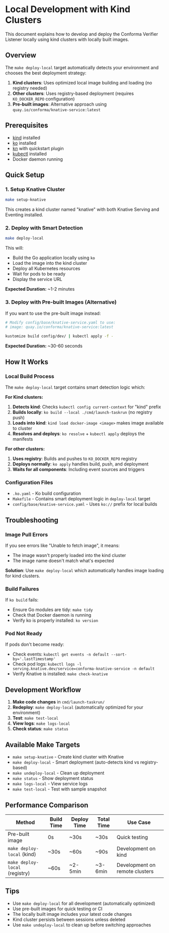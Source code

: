 # Local Development with Kind Clusters

This document explains how to develop and deploy the Conforma Verifier Listener locally using kind clusters with locally built images.

## Overview

The `make deploy-local` target automatically detects your environment and chooses the best deployment strategy:

1. **Kind clusters**: Uses optimized local image building and loading (no registry needed)
2. **Other clusters**: Uses registry-based deployment (requires `KO_DOCKER_REPO` configuration)
3. **Pre-built images**: Alternative approach using `quay.io/conforma/knative-service:latest`

## Prerequisites

- [kind](https://kind.sigs.k8s.io/) installed
- [ko](https://github.com/ko-build/ko) installed
- [kn](https://knative.dev/docs/client/) with quickstart plugin
- [kubectl](https://kubernetes.io/docs/tasks/tools/) installed
- Docker daemon running

## Quick Setup

### 1. Setup Knative Cluster

```bash
make setup-knative
```

This creates a kind cluster named "knative" with both Knative Serving and Eventing installed.

### 2. Deploy with Smart Detection

```bash
make deploy-local
```

This will:
- Build the Go application locally using `ko`
- Load the image into the kind cluster
- Deploy all Kubernetes resources
- Wait for pods to be ready
- Display the service URL

**Expected Duration:** ~1-2 minutes

### 3. Deploy with Pre-built Images (Alternative)

If you want to use the pre-built image instead:

```bash
# Modify config/base/knative-service.yaml to use:
# image: quay.io/conforma/knative-service:latest

kustomize build config/dev/ | kubectl apply -f -
```

**Expected Duration:** ~30-60 seconds

## How It Works

### Local Build Process

The `make deploy-local` target contains smart detection logic which:

**For Kind clusters:**
1. **Detects kind**: Checks `kubectl config current-context` for "kind" prefix
2. **Builds locally**: `ko build --local ./cmd/launch-taskrun` (no registry push)
3. **Loads into kind**: `kind load docker-image <image>` makes image available to cluster
4. **Resolves and deploys**: `ko resolve` + `kubectl apply` deploys the manifests

**For other clusters:**
1. **Uses registry**: Builds and pushes to `KO_DOCKER_REPO` registry
2. **Deploys normally**: `ko apply` handles build, push, and deployment
3. **Waits for all components**: Including event sources and triggers

### Configuration Files

- `.ko.yaml` - Ko build configuration
- `Makefile` - Contains smart deployment logic in `deploy-local` target
- `config/base/knative-service.yaml` - Uses `ko://` prefix for local builds

## Troubleshooting

### Image Pull Errors

If you see errors like "Unable to fetch image", it means:
- The image wasn't properly loaded into the kind cluster
- The image name doesn't match what's expected

**Solution**: Use `make deploy-local` which automatically handles image loading for kind clusters.

### Build Failures

If `ko build` fails:
- Ensure Go modules are tidy: `make tidy`
- Check that Docker daemon is running
- Verify ko is properly installed: `ko version`

### Pod Not Ready

If pods don't become ready:
- Check events: `kubectl get events -n default --sort-by='.lastTimestamp'`
- Check pod logs: `kubectl logs -l serving.knative.dev/service=conforma-knative-service -n default`
- Verify Knative is installed: `make check-knative`

## Development Workflow

1. **Make code changes** in `cmd/launch-taskrun/`
2. **Redeploy**: `make deploy-local` (automatically optimized for your environment)
3. **Test**: `make test-local`
4. **View logs**: `make logs-local`
5. **Check status**: `make status`

## Available Make Targets

- `make setup-knative` - Create kind cluster with Knative
- `make deploy-local` - Smart deployment (auto-detects kind vs registry-based)
- `make undeploy-local` - Clean up deployment
- `make status` - Show deployment status
- `make logs-local` - View service logs
- `make test-local` - Test with sample snapshot

## Performance Comparison

| Method | Build Time | Deploy Time | Total Time | Use Case |
|--------|------------|-------------|------------|----------|
| Pre-built image | 0s | ~30s | ~30s | Quick testing |
| `make deploy-local` (kind) | ~30s | ~60s | ~90s | Development on kind |
| `make deploy-local` (registry) | ~60s | ~2-5min | ~3-6min | Development on remote clusters |

## Tips

- Use `make deploy-local` for all development (automatically optimized)
- Use pre-built images for quick testing or CI
- The locally built image includes your latest code changes
- Kind cluster persists between sessions unless deleted
- Use `make undeploy-local` to clean up before switching approaches
